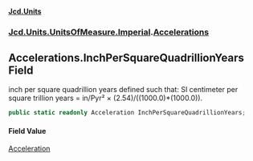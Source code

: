 #### [Jcd.Units](index.md 'index')
### [Jcd.Units.UnitsOfMeasure.Imperial](Jcd.Units.UnitsOfMeasure.Imperial.md 'Jcd.Units.UnitsOfMeasure.Imperial').[Accelerations](Accelerations.md 'Jcd.Units.UnitsOfMeasure.Imperial.Accelerations')

## Accelerations.InchPerSquareQuadrillionYears Field

inch per square quadrillion years defined such that: SI centimeter per square trillion years = in/Pyr² × (2.54)/((1000.0)*(1000.0)).

```csharp
public static readonly Acceleration InchPerSquareQuadrillionYears;
```

#### Field Value
[Acceleration](Acceleration.md 'Jcd.Units.UnitTypes.Acceleration')